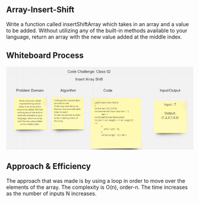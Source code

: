 ## Array-Insert-Shift
Write a function called insertShiftArray which takes in an array and a value to be added. Without utilizing any of the built-in methods available to your language, return an array with the new value added at the middle index.

## Whiteboard Process
![whiteboard](./567.PNG)

## Approach & Efficiency
The approach that was made is by using a loop in order to move over the elements of the array.  The complexity is O(n), order-n. The time increases as the number of inputs N increases.